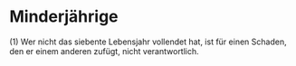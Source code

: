 # Minderjährige

(1) Wer nicht das siebente Lebensjahr vollendet hat, ist für einen Schaden, den er einem anderen zufügt, nicht verantwortlich.